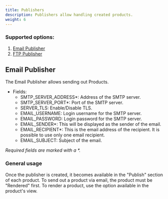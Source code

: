 ```yaml
---
title: Publishers
description: Publishers allow handling created products.
weight: 6
---
```


### Supported options:
1. [Email Publisher](#email-publisher)
2. [FTP Publisher](#ftp-publisher)

## Email Publisher
The Email Publisher allows sending out Products.

* Fields:
    * SMTP_SERVER_ADDRESS*: Address of the SMTP server.
    * SMTP_SERVER_PORT*: Port of the SMTP server.
    * SERVER_TLS: Enable/Disable TLS.
    * EMAIL_USERNAME: Login username for the SMTP server.
    * EMAIL_PASSWORD: Login password for the SMTP server.
    * EMAIL_SENDER*: This will be displayed as the sender of the email.
    * EMAIL_RECIPIENT*: This is the email address of the recipient. It is possible to use only one email recipient.
    * EMAIL_SUBJECT: Subject of the email.

_Required fields are marked with a *._

### General usage
Once the publisher is created, it becomes available in the "Publish" section of each product.
To send out a product via email, the product must be "Rendered" first. To render a product, use the option available in the product's view.

